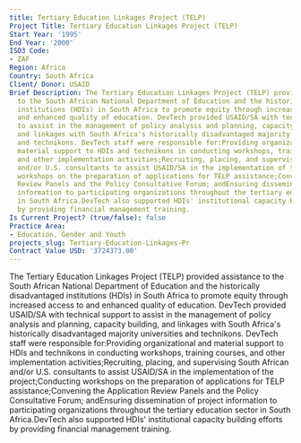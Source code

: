 ```yaml
---
title: Tertiary Education Linkages Project (TELP)
Project Title: Tertiary Education Linkages Project (TELP)
Start Year: '1995'
End Year: '2000'
ISO3 Code:
- ZAF
Region: Africa
Country: South Africa
Client/ Donor: USAID
Brief Description: The Tertiary Education Linkages Project (TELP) provided assistance
  to the South African National Department of Education and the historically disadvantaged
  institutions (HDIs) in South Africa to promote equity through increased access to
  and enhanced quality of education. DevTech provided USAID/SA with technical support
  to assist in the management of policy analysis and planning, capacity building,
  and linkages with South Africa's historically disadvantaged majority universities
  and technikons. DevTech staff were responsible for:Providing organizational and
  material support to HDIs and technikons in conducting workshops, training courses,
  and other implementation activities;Recruiting, placing, and supervising South African
  and/or U.S. consultants to assist USAID/SA in the implementation of the project;Conducting
  workshops on the preparation of applications for TELP assistance;Convening the Application
  Review Panels and the Policy Consultative Forum; andEnsuring dissemination of project
  information to participating organizations throughout the tertiary education sector
  in South Africa.DevTech also supported HDIs' institutional capacity building efforts
  by providing financial management training.
Is Current Project? (true/false): false
Practice Area:
- Education, Gender and Youth
projects_slug: Tertiary-Education-Linkages-Pr
Contract Value USD: '3724373.00'
---
```


The Tertiary Education Linkages Project (TELP) provided assistance to the South African National Department of Education and the historically disadvantaged institutions (HDIs) in South Africa to promote equity through increased access to and enhanced quality of education. DevTech provided USAID/SA with technical support to assist in the management of policy analysis and planning, capacity building, and linkages with South Africa's historically disadvantaged majority universities and technikons. DevTech staff were responsible for:Providing organizational and material support to HDIs and technikons in conducting workshops, training courses, and other implementation activities;Recruiting, placing, and supervising South African and/or U.S. consultants to assist USAID/SA in the implementation of the project;Conducting workshops on the preparation of applications for TELP assistance;Convening the Application Review Panels and the Policy Consultative Forum; andEnsuring dissemination of project information to participating organizations throughout the tertiary education sector in South Africa.DevTech also supported HDIs' institutional capacity building efforts by providing financial management training.
